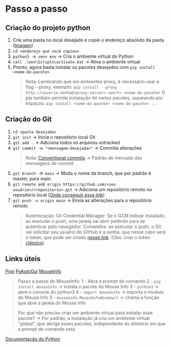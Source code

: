 # Passo a passo

## Criação do projeto python
1. Crie uma pasta no local desejado e copie o endereço absoluto da pasta ([Imagem](https://i.imgur.com/kiTqtKl.png))
2. `cd <endereço que você copiou>`
3. `python3 -m venv env` -> Cria o ambiente virtual do Python
4. `call .\env\Scripts\activate.bat` -> Ativa o ambiente virtual
5. Pronto, agora basta instalar os pacotes desejados com `pip install <nome-do-pacote>`
	> Nota:
	> Lembrando que em ambientes proxy, é necessário usar a flag --proxy, exemplo: 
	`pip install --proxy http://usuario:senha@<proxy-server>:<port> <nome-do-pacote>`
	> O pip também permite instalação de varios pacotes, separando por espaços:
	> `pip install <nome-do-pacote> <nome-do-pacote> ...` 

## Criação do Git
1. `cd <pasta desejada>`
2. `git init` -> Inicia o repositório local Git
3. `git add .` -> Adiciona todos os arquivos untracked
4. `git commit -m "<mensagem-desejada>"` -> Commita alterações
	> Nota:
	> [Conventional commits](https://www.conventionalcommits.org/en/v1.0.0/#summary) -> Padrão de mercado das mensagens de commit 
5. `git branch -M main` -> Muda o nome da branch, que por padrão é master, para main.
6. `git remote add origin https://github.com/<seu usuário>/<repositorio>.git` -> Adiciona um repositório remoto no repositório local ([Onde conseguir esse link](https://i.imgur.com/9fRWz6t.png))
7. `git push -u origin main` -> Envia as alterações para o repositório remoto
	> Autenticação:
	> Git Credential Manager: Se o GCM estivar instalado, ao executar o push, uma janela vai abrir pedindo para se autenticar pelo navegador.
	Comandos: ao executar o push, o Git vai solicitar seu usuário do GitHub e a senha, que nesse caso será o token, que pode ser criado [nesse link](https://github.com/settings/tokens). (Obs: criar o token [clássico](https://i.imgur.com/1c2HsNc.png))

## Links úteis
[Pypi](https://pypi.org/)
[PyAutoGui](https://pyautogui.readthedocs.io/en/latest/)
[MouseInfo](https://mouseinfo.readthedocs.io/en/latest/)
> Passo a passo do MouseInfo:
> 1 - Abra a prompt de comando
> 2 - `pip install mouseinfo` -> instala o pacote do Mouse Info
> 3 - `python3` -> abre o console do python3
> 4 - `import mouseinfo` -> importa o modulo do Mouse Info
> 5 - `mouseinfo.MouseInfoWindow()` -> chama a função que abre a janela do Mouse Info
>
> Por que não preciso criar um ambiente virtual para instalar esse pacote?
> -> Por padrão, a instalação já cria um ambiente virtual "global", que abriga esses pacotes, independente do diretório em que a prompt de comando está.

[Documentação do Python](https://docs.python.org/3/)

